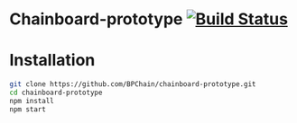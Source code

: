 # Chainboard-prototype [![Build Status](https://travis-ci.org/BPChain/chainboard-prototype.svg?branch=master)](https://travis-ci.org/BPChain/chainboard-prototype)

# Installation

```sh
git clone https://github.com/BPChain/chainboard-prototype.git
cd chainboard-prototype
npm install
npm start
```
